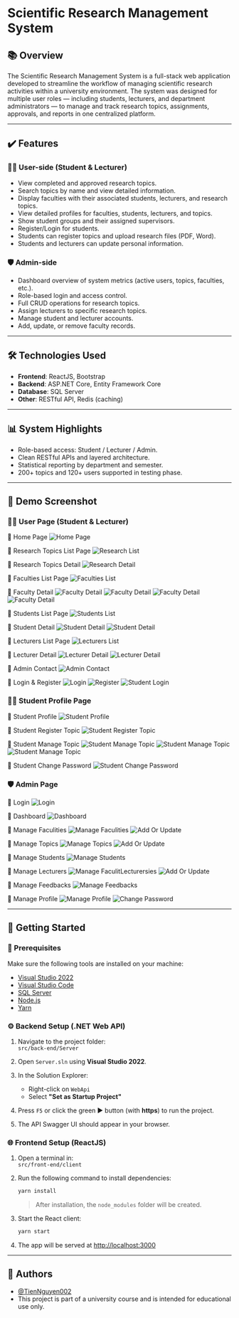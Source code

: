 # Scientific Research Management System

## 📚 Overview

The Scientific Research Management System is a full-stack web application developed to streamline the workflow of managing scientific research activities within a university environment. The system was designed for multiple user roles — including students, lecturers, and department administrators — to manage and track research topics, assignments, approvals, and reports in one centralized platform.

---

## ✔️ Features

### 👨‍🎓 User-side (Student & Lecturer)

- View completed and approved research topics.
- Search topics by name and view detailed information.
- Display faculties with their associated students, lecturers, and research topics.
- View detailed profiles for faculties, students, lecturers, and topics.
- Show student groups and their assigned supervisors.
- Register/Login for students.
- Students can register topics and upload research files (PDF, Word).
- Students and lecturers can update personal information.

### 🛡️ Admin-side

- Dashboard overview of system metrics (active users, topics, faculties, etc.).
- Role-based login and access control.
- Full CRUD operations for research topics.
- Assign lecturers to specific research topics.
- Manage student and lecturer accounts.
- Add, update, or remove faculty records.

---

## 🛠️ Technologies Used

- **Frontend**: ReactJS, Bootstrap
- **Backend**: ASP.NET Core, Entity Framework Core
- **Database**: SQL Server
- **Other**: RESTful API, Redis (caching)

---

## 📊 System Highlights

- Role-based access: Student / Lecturer / Admin.
- Clean RESTful APIs and layered architecture.
- Statistical reporting by department and semester.
- 200+ topics and 120+ users supported in testing phase.

---

## 📂 Demo Screenshot

### 👨‍🎓 User Page (Student & Lecturer)

🔸 Home Page
![Home Page](screenshots/home-page.png)

🔸 Research Topics List Page
![Research List](screenshots/research-list.png)

🔸 Research Topics Detail
![Research Detail](screenshots/research-detail.png)

🔸 Faculties List Page
![Faculties List](screenshots/faculities-list.png)

🔸 Faculty Detail
![Faculty Detail](screenshots/faculity-detail-1.png)
![Faculty Detail](screenshots/faculity-detail-2.png)
![Faculty Detail](screenshots/faculity-detail-3.png)
![Faculty Detail](screenshots/faculity-detail-4.png)

🔸 Students List Page
![Students List](screenshots/students-list.png)

🔸 Student Detail
![Student Detail](screenshots/student-detail-1.png)
![Student Detail](screenshots/student-detail-2.png)

🔸 Lecturers List Page
![Lecturers List](screenshots/lecturers-list.png)

🔸 Lecturer Detail
![Lecturer Detail](screenshots/lecturer-detail-1.png)
![Lecturer Detail](screenshots/lecturer-detail-2.png)

🔸 Admin Contact
![Admin Contact](screenshots/admin-contact.png)

🔸 Login & Register
![Login](screenshots/login.png)
![Register](screenshots/register.png)
![Student Login](screenshots/student-login.png)

### 👨‍🎓 Student Profile Page

🔸 Student Profile
![Student Profile](screenshots/student-profile.png)

🔸 Student Register Topic
![Student Register Topic](screenshots/student-register-topic.png)

🔸 Student Manage Topic
![Student Manage Topic](screenshots/student-manage-topic-1.png)
![Student Manage Topic](screenshots/student-manage-topic-2.png)
![Student Manage Topic](screenshots/student-manage-topic-3.png)

🔸 Student Change Password
![Student Change Password](screenshots/student-change-password.png)

### 🛡️ Admin Page

🔸 Login
![Login](screenshots/admin-login.png)

🔸 Dashboard
![Dashboard](screenshots/admin-dashboard.png)

🔸 Manage Faculities
![Manage Faculities](screenshots/admin-manage-faculties.png)
![Add Or Update](screenshots/admin-manage-faculity-addorupdate.png)

🔸 Manage Topics
![Manage Topics](screenshots/admin-manage-topics.png)
![Add Or Update](screenshots/admin-manage-topic-addorupdate.png)

🔸 Manage Students
![Manage Students](screenshots/admin-manage-students.png)

🔸 Manage Lecturers
![Manage FaculitLecturersies](screenshots/admin-manage-lecturers.png)
![Add Or Update](screenshots/admin-manage-lecturer-addorupdate.png)

🔸 Manage Feedbacks
![Manage Feedbacks](screenshots/admin-manage-feedbacks.png)

🔸 Manage Profile
![Manage Profile](screenshots/admin-manage-profile.png)
![Change Password](screenshots/admin-change-password.png)

---

## 🚀 Getting Started

### 🧰 Prerequisites

Make sure the following tools are installed on your machine:

- [Visual Studio 2022](https://visualstudio.microsoft.com/)
- [Visual Studio Code](https://code.visualstudio.com/)
- [SQL Server](https://www.microsoft.com/en-us/sql-server)
- [Node.js](https://nodejs.org/)
- [Yarn](https://classic.yarnpkg.com/lang/en/docs/install/)

### ⚙️ Backend Setup (.NET Web API)

1. Navigate to the project folder:  
   `src/back-end/Server`

2. Open `Server.sln` using **Visual Studio 2022**.

3. In the Solution Explorer:

   - Right-click on `WebApi`
   - Select **"Set as Startup Project"**

4. Press `F5` or click the green ▶️ button (with **https**) to run the project.

5. The API Swagger UI should appear in your browser.

### 🌐 Frontend Setup (ReactJS)

1. Open a terminal in:  
   `src/front-end/client`

2. Run the following command to install dependencies:

   ```bash
   yarn install
   ```

   > After installation, the `node_modules` folder will be created.

3. Start the React client:

   ```bash
   yarn start
   ```

4. The app will be served at [http://localhost:3000](http://localhost:3000)

---

## 📄 Authors

- [@TienNguyen002](https://github.com/TienNguyen002)
- This project is part of a university course and is intended for educational use only.
